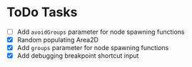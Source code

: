 # ToDo Tasks

- [ ] Add `avoidGroups` parameter for node spawning functions
- [x] Random populating Area2D
- [x] Add `groups` parameter for node spawning functions
- [x] Add debugging breakpoint shortcut input
